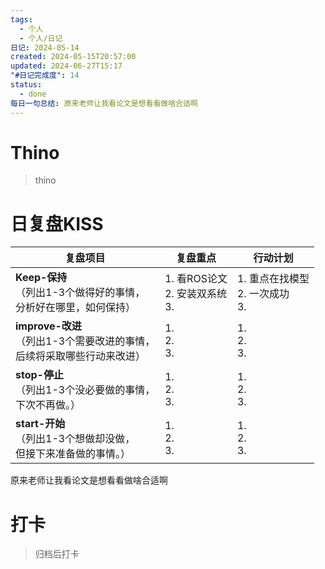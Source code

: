 ```yaml
---
tags:
  - 个人
  - 个人/日记
日记: 2024-05-14
created: 2024-05-15T20:57:00
updated: 2024-06-27T15:17
"#日记完成度": 14
status:
  - done
每日一句总结: 原来老师让我看论文是想看看做啥合适啊
---
```


# Thino
> thino

# 日复盘KISS
| **复盘项目**                                             | **复盘重点**                     | **行动计划**                    |
| ---------------------------------------------------- | ---------------------------- | --------------------------- |
| **Keep-保持**<br>（列出1-3个做得好的事情，<br>   分析好在哪里，如何保持）     | 1.  看ROS论文<br>2. 安装双系统<br>3. | 1.  重点在找模型<br>2. 一次成功<br>3. |
| **improve-改进**<br>（列出1-3个需要改进的事情，<br>  后续将采取哪些行动来改进） | 1.  <br>2. <br>3.            | 1.  <br>2. <br>3.           |
| **stop-停止**<br>（列出1-3个没必要做的事情，<br>下次不再做。）            | 1.  <br>2. <br>3.            | 1.  <br>2. <br>3.           |
| **start-开始**<br>（列出1-3个想做却没做，<br>但接下来准备做的事情。）        | 1.  <br>2. <br>3.            | 1.  <br>2. <br>3.           |
原来老师让我看论文是想看看做啥合适啊


# 打卡
> 归档后打卡


